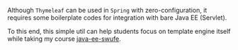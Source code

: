 Although `Thymeleaf` can be used in `Spring` with zero-configuration, it requires some boilerplate codes for integration with bare Java EE (Servlet).

To this end, this simple util can help students focus on template engine itself while taking my course [java-ee-swufe](https://github.com/ChenZhongPu/java-ee-swufe).